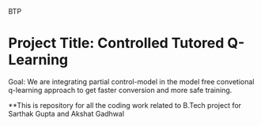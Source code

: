  BTP

# Project Title: Controlled Tutored Q-Learning
 
 Goal: We are integrating partial control-model in the model free convetional q-learning approach to get faster conversion and more safe training.


**This is repository for all the coding work related to B.Tech project for Sarthak Gupta and Akshat Gadhwal
